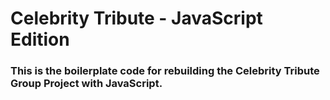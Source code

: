 # Celebrity Tribute - JavaScript Edition 

### This is the boilerplate code for rebuilding the Celebrity Tribute Group Project with JavaScript.


